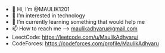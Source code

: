 - 👋 Hi, I’m @MAULIK1201
- 👀 I’m interested in technology
- 🌱 I’m currently learning something that would help me
- 📫 How to reach me --> maulikadhyaru@gmail.com
- LeectCode: https://leetcode.com/u/MaulikAdhyaru/
- CodeForces: https://codeforces.com/profile/MaulikAdhyaru
<!---
MAULIK1201/MAULIK1201 is a ✨ special ✨ repository because its `README.md` (this file) appears on your GitHub profile.
You can click the Preview link to take a look at your changes.
--->
